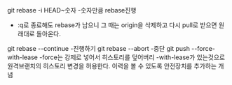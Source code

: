 git rebase -i HEAD~숫자 -숫자만큼 rebase진행

- :q로 종료해도 rebase가 남으니 그 때는 origin을 삭제하고 다시 pull로 받으면 원래대로 돌아온다.

git rebase --continue -진행하기
git rebase --abort -중단
git push --force-with-lease -force는 강제로 넣어서 히스토리를 덮어버리 -with-lease가 있는것으로 원격브랜치의 히스토리 변경을 허용한다. 이력을 볼 수 있도록 안전장치를 추가하는 개념
